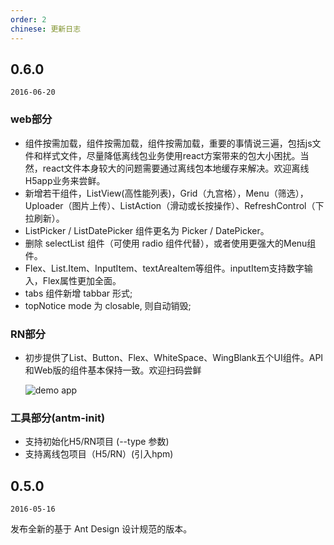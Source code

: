 ```yaml
---
order: 2
chinese: 更新日志
---
```


## 0.6.0

`2016-06-20`

### web部分
- 组件按需加载，组件按需加载，组件按需加载，重要的事情说三遍，包括js文件和样式文件，尽量降低离线包业务使用react方案带来的包大小困扰。当然，react文件本身较大的问题需要通过离线包本地缓存来解决。欢迎离线H5app业务来尝鲜。
-  新增若干组件，ListView(高性能列表)，Grid（九宫格），Menu（筛选），Uploader（图片上传）、ListAction（滑动或长按操作）、RefreshControl（下拉刷新）。
- ListPicker / ListDatePicker 组件更名为 Picker / DatePicker。
- 删除 selectList 组件（可使用 radio 组件代替），或者使用更强大的Menu组件。
- Flex、List.Item、InputItem、textAreaItem等组件。inputItem支持数字输入，Flex属性更加全面。
- tabs 组件新增 tabbar 形式;
- topNotice mode 为 closable, 则自动销毁;

### RN部分

- 初步提供了List、Button、Flex、WhiteSpace、WingBlank五个UI组件。API和Web版的组件基本保持一致。欢迎扫码尝鲜

    ![demo app](https://zos.alipayobjects.com/rmsportal/pqSGjgXJCojReWW.png)


### 工具部分(antm-init)

- 支持初始化H5/RN项目 (--type 参数)
- 支持离线包项目（H5/RN）(引入hpm)

## 0.5.0

`2016-05-16`

发布全新的基于 Ant Design 设计规范的版本。
